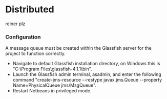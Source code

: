 # Distributed
reiner plz

### Configuration
A message queue must be created within the Glassfish server for the project to function correctly.
 - Navigate to default Glassfish installation directory, on Windows this is "C:\Program Files\glassfish-4.1.1\bin".
 - Launch the Glassfish admin terminal, asadmin, and enter the following command "create-jms-resource --restype javax.jms.Queue --property Name=PhysicalQueue jms/MsgQueue".
 - Restart Netbeans in privileged mode.
